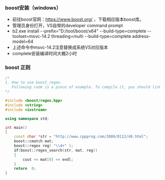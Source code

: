 ### boost安装（windows）
  - 前往boost官网：https://www.boost.org/  ，下载相应版本boost库。
  - 管理员身份打开，VS自带的developer command prompt
  - b2.exe install --prefix="D:/tool/boost/x64" --build-type=complete --toolset=msvc-14.2 threading=multi --build-type=complete address-model=64
  - 上述命令中msvc-14.2注意替换成系统VS对应版本
  - complete安装编译时间大概2小时


### boost 正则
```c++
/*
1. How to use boost_regex.
   Following code is a piece of example. To compile it, you should link with "-lboost_regex -lboost_regex-mt" flag.
*/

#include <boost/regex.hpp>
#include <string>
#include <iostream>

using namespace std;

int main()
{
	const char *str = "http://www.cppprog.com/2009/0112/48.html";
	boost::cmatch mat;
	boost::regex reg( "\\d+" );
	if(boost::regex_search(str, mat, reg))
	{
		cout << mat[0] << endl;
	}
	return  0;
}
```
